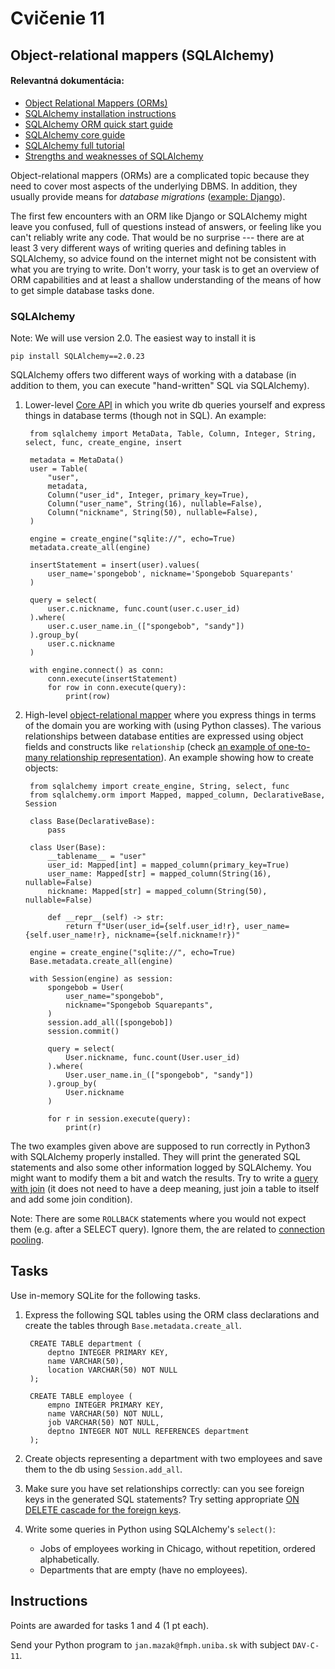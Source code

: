 # Cvičenie 11

## Object-relational mappers (SQLAlchemy)

#### Relevantná dokumentácia:

* [Object Relational Mappers (ORMs)](https://www.fullstackpython.com/object-relational-mappers-orms.html)
* [SQLAlchemy installation instructions](https://docs.sqlalchemy.org/en/20/intro.html#install-via-pip)
* [SQLAlchemy ORM quick start guide](https://docs.sqlalchemy.org/en/20/orm/quickstart.html)
* [SQLAlchemy core guide](https://docs.sqlalchemy.org/en/20/core/index.html)
* [SQLAlchemy full tutorial](https://docs.sqlalchemy.org/en/20/tutorial/index.html#unified-tutorial)
* [Strengths and weaknesses of SQLAlchemy](https://python.plainenglish.io/sqlalchemy-vs-raw-sql-queries-in-python-a-comparative-example-b7a838ebef82)

Object-relational mappers (ORMs) are a complicated topic because they need to cover most aspects of the underlying DBMS.
In addition, they usually provide means for _database migrations_ ([example: Django](https://docs.djangoproject.com/en/4.2/topics/migrations/)).

The first few encounters with an ORM like Django or SQLAlchemy might leave you confused, full of questions instead of answers, or feeling like you can't reliably write any code. That would be no surprise --- there are at least 3 very
different ways of writing queries and defining tables in SQLAlchemy, so advice found on the internet might not be consistent with what you are trying to write. Don't worry, your task is to get an overview of ORM capabilities
and at least a shallow understanding of the means of how to get simple database tasks done.

### SQLAlchemy

Note: We will use version 2.0. The easiest way to install it is

    pip install SQLAlchemy==2.0.23

SQLAlchemy offers two different ways of working with a database (in addition to them, you can execute "hand-written" SQL via SQLAlchemy).

1. Lower-level [Core API](https://docs.sqlalchemy.org/en/20/core/index.html) in which you write db queries yourself and express things in database terms (though not in SQL). An example:

        from sqlalchemy import MetaData, Table, Column, Integer, String, select, func, create_engine, insert

        metadata = MetaData()
        user = Table(
            "user",
            metadata,
            Column("user_id", Integer, primary_key=True),
            Column("user_name", String(16), nullable=False),
            Column("nickname", String(50), nullable=False),
        )

        engine = create_engine("sqlite://", echo=True)
        metadata.create_all(engine)

        insertStatement = insert(user).values(
            user_name='spongebob', nickname='Spongebob Squarepants'
        )

        query = select(
            user.c.nickname, func.count(user.c.user_id)
        ).where(
            user.c.user_name.in_(["spongebob", "sandy"])
        ).group_by(
            user.c.nickname
        )

        with engine.connect() as conn:
            conn.execute(insertStatement)
            for row in conn.execute(query):
                print(row)

2. High-level [object-relational mapper](https://docs.sqlalchemy.org/en/20/orm/quickstart.html)
where you express things in terms of the domain you are working with (using Python classes).
The various relationships between database entities are expressed using object fields
and constructs like `relationship` (check [an example of one-to-many relationship representation](https://docs.sqlalchemy.org/en/20/orm/basic_relationships.html#one-to-many)).
An example showing how to create objects:

        from sqlalchemy import create_engine, String, select, func
        from sqlalchemy.orm import Mapped, mapped_column, DeclarativeBase, Session

        class Base(DeclarativeBase):
            pass

        class User(Base):
            __tablename__ = "user"
            user_id: Mapped[int] = mapped_column(primary_key=True)
            user_name: Mapped[str] = mapped_column(String(16), nullable=False)
            nickname: Mapped[str] = mapped_column(String(50), nullable=False)

            def __repr__(self) -> str:
                return f"User(user_id={self.user_id!r}, user_name={self.user_name!r}, nickname={self.nickname!r})"

        engine = create_engine("sqlite://", echo=True)
        Base.metadata.create_all(engine)

        with Session(engine) as session:
            spongebob = User(
                user_name="spongebob",
                nickname="Spongebob Squarepants",
            )
            session.add_all([spongebob])
            session.commit()

            query = select(
                User.nickname, func.count(User.user_id)
            ).where(
                User.user_name.in_(["spongebob", "sandy"])
            ).group_by(
                User.nickname
            )

            for r in session.execute(query):
                print(r)

The two examples given above are supposed to run correctly in Python3 with SQLAlchemy properly installed.
They will print the generated SQL statements and also some other information logged by SQLAlchemy.
You might want to modify them a bit and watch the results. Try to write a [query with join](https://docs.sqlalchemy.org/en/20/orm/quickstart.html#select-with-join) (it does not need to have a deep meaning, just join a table to itself and add some join condition).

Note: There are some `ROLLBACK` statements where you would not expect them (e.g. after a SELECT query).
Ignore them, the are related to [connection pooling](https://docs.sqlalchemy.org/en/20/faq/connections.html#why-does-sqlalchemy-issue-so-many-rollbacks).


## Tasks

Use in-memory SQLite for the following tasks.

1. Express the following SQL tables using the ORM class declarations
and create the tables through `Base.metadata.create_all`.

        CREATE TABLE department (
            deptno INTEGER PRIMARY KEY,
            name VARCHAR(50),
            location VARCHAR(50) NOT NULL
        );

        CREATE TABLE employee (
            empno INTEGER PRIMARY KEY,
            name VARCHAR(50) NOT NULL,
            job VARCHAR(50) NOT NULL,
            deptno INTEGER NOT NULL REFERENCES department
        );

2. Create objects representing a department with two employees and save them to the db using `Session.add_all`.

3. Make sure you have set relationships correctly: can you see foreign keys in the generated SQL statements?
Try setting appropriate [ON DELETE cascade for the foreign keys](https://docs.sqlalchemy.org/en/20/orm/cascades.html#using-foreign-key-on-delete-cascade-with-orm-relationships).

4. Write some queries in Python using SQLAlchemy's `select()`:
    * Jobs of employees working in Chicago, without repetition, ordered alphabetically.
    * Departments that are empty (have no employees).


## Instructions

Points are awarded for tasks 1 and 4 (1 pt each).

Send your Python program to `jan.mazak@fmph.uniba.sk` with subject `DAV-C-11`.
